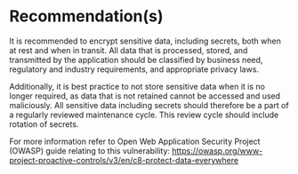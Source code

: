 # Recommendation(s)

It is recommended to encrypt sensitive data, including secrets, both when at rest and when in transit. All data that is processed, stored, and transmitted by the application should be classified by business need, regulatory and industry requirements, and appropriate privacy laws.

Additionally, it is best practice to not store sensitive data when it is no longer required, as data that is not retained cannot be accessed and used maliciously. All sensitive data including secrets should therefore be a part of a regularly reviewed maintenance cycle. This review cycle should include rotation of secrets.

For more information refer to Open Web Application Security Project (OWASP) guide relating to this vulnerability: <https://owasp.org/www-project-proactive-controls/v3/en/c8-protect-data-everywhere>
